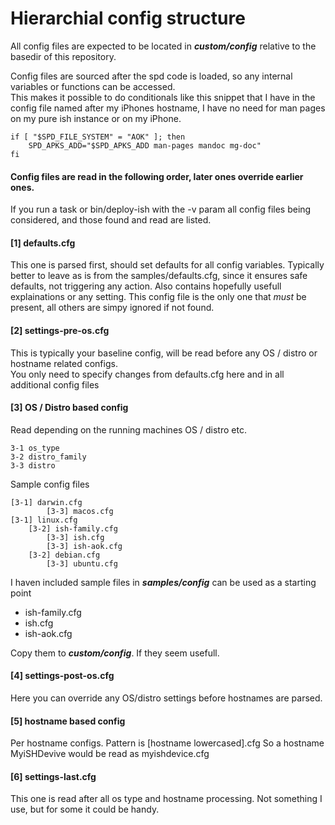# Hierarchial config structure

All config files are expected to be located in ***custom/config*** relative to the
basedir of this repository.

Config files are sourced after the spd code is loaded, so any internal variables
or functions can be accessed.<br>
This makes it possible to do conditionals like this
snippet that I have in the config file named after my iPhones hostname,
I have no need for man pages on my pure ish instance or on my iPhone.

```
if [ "$SPD_FILE_SYSTEM" = "AOK" ]; then
    SPD_APKS_ADD="$SPD_APKS_ADD man-pages mandoc mg-doc"
fi
```

#### Config files are read in the following order, later ones override earlier ones.

If you run a task or bin/deploy-ish with the -v param all config files being
considered, and those found and read are listed.

#### [1] defaults.cfg

This one is parsed first, should set defaults for all config variables.
Typically better to leave as is from the samples/defaults.cfg,
since it ensures safe defaults, not triggering  any action.
Also contains hopefully usefull explainations or any setting.
This config file is the only one that _must_ be present, all others are
simpy ignored if not found.


#### [2] settings-pre-os.cfg

This is typically your baseline config, will be read before any OS / distro
or hostname related configs.<br>
You only need to specify changes from defaults.cfg here and in all additional
config files



#### [3] OS / Distro based config

Read depending on the running machines OS / distro etc.
```
3-1	os_type
3-2	distro_family
3-3	distro
```
Sample config files 
```
[3-1] darwin.cfg
        [3-3] macos.cfg
[3-1] linux.cfg
    [3-2] ish-family.cfg
        [3-3] ish.cfg
        [3-3] ish-aok.cfg
    [3-2] debian.cfg
        [3-3] ubuntu.cfg
```
I haven included sample files in ***samples/config*** can be used as a starting point

- ish-family.cfg
- ish.cfg
- ish-aok.cfg

Copy them to ***custom/config***. If they seem usefull.



#### [4] settings-post-os.cfg

Here you can override any OS/distro settings before hostnames are parsed.



#### [5] hostname based config

Per hostname configs.
Pattern is [hostname lowercased].cfg
So a hostname MyiSHDevive would be read as myishdevice.cfg



#### [6] settings-last.cfg

This one is read after all os type and hostname processing. Not something I use, but for some it could be handy.

